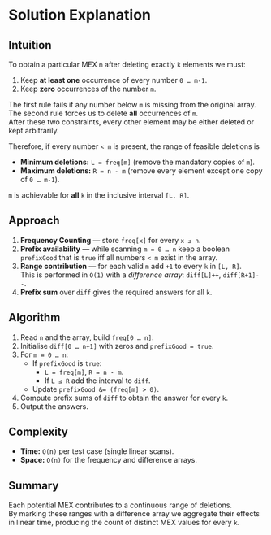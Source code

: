 
# Solution Explanation

## Intuition
To obtain a particular MEX `m` after deleting exactly `k` elements we must:
1. Keep **at least one** occurrence of every number `0 … m-1`.
2. Keep **zero** occurrences of the number `m`.

The first rule fails if any number below `m` is missing from the original array.  
The second rule forces us to delete **all** occurrences of `m`.  
After these two constraints, every other element may be either deleted or kept arbitrarily.

Therefore, if every number `< m` is present, the range of feasible deletions is
- **Minimum deletions:** `L = freq[m]` (remove the mandatory copies of `m`).
- **Maximum deletions:** `R = n - m` (remove every element except one copy of `0 … m-1`).

`m` is achievable for **all** `k` in the inclusive interval `[L, R]`.

## Approach
1. **Frequency Counting** — store `freq[x]` for every `x ≤ n`.
2. **Prefix availability** — while scanning `m = 0 … n` keep a boolean `prefixGood` that is `true` iff all numbers `< m` exist in the array.
3. **Range contribution** — for each valid `m` add `+1` to every `k` in `[L, R]`.  
   This is performed in `O(1)` with a *difference array*: `diff[L]++`, `diff[R+1]--`.
4. **Prefix sum** over `diff` gives the required answers for all `k`.

## Algorithm
1. Read `n` and the array, build `freq[0 … n]`.
2. Initialise `diff[0 … n+1]` with zeros and `prefixGood = true`.
3. For `m = 0 … n`:
   - If `prefixGood` is `true`:
     - `L = freq[m]`, `R = n - m`.
     - If `L ≤ R` add the interval to `diff`.
   - Update `prefixGood &= (freq[m] > 0)`.
4. Compute prefix sums of `diff` to obtain the answer for every `k`.
5. Output the answers.

## Complexity
- **Time:** `O(n)` per test case (single linear scans).
- **Space:** `O(n)` for the frequency and difference arrays.

## Summary
Each potential MEX contributes to a continuous range of deletions.  
By marking these ranges with a difference array we aggregate their effects in linear time, producing the count of distinct MEX values for every `k`.

